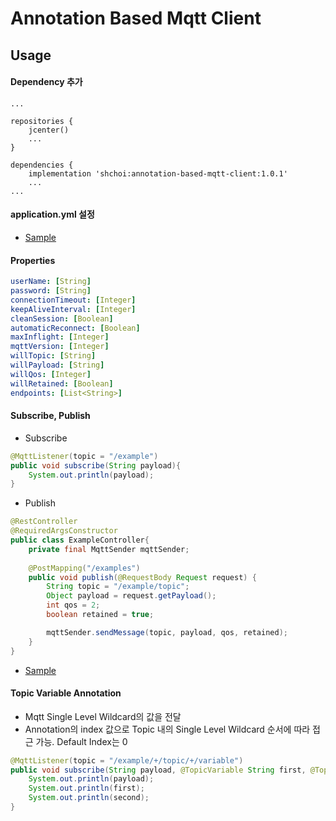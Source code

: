 # Annotation Based Mqtt Client

## Usage
#### Dependency 추가
```
...

repositories {
    jcenter()
    ...
}

dependencies {
    implementation 'shchoi:annotation-based-mqtt-client:1.0.1'
    ...
...
```

#### application.yml 설정
* [Sample](https://github.com/SEOKHYOENCHOI/annotation-based-mqtt-client/blob/master/src/test/resources/application.yml) 


#### Properties
```yaml
userName: [String]
password: [String]
connectionTimeout: [Integer]
keepAliveInterval: [Integer]
cleanSession: [Boolean]
automaticReconnect: [Boolean]
maxInflight: [Integer]
mqttVersion: [Integer]
willTopic: [String]
willPayload: [String]
willQos: [Integer]
willRetained: [Boolean]
endpoints: [List<String>]
```

#### Subscribe, Publish
* Subscribe
```java
@MqttListener(topic = "/example")
public void subscribe(String payload){
    System.out.println(payload);
}
```

* Publish
```java
@RestController
@RequiredArgsConstructor
public class ExampleController{
    private final MqttSender mqttSender;
    
    @PostMapping("/examples")
    public void publish(@RequestBody Request request) {
        String topic = "/example/topic";
        Object payload = request.getPayload();
        int qos = 2;
        boolean retained = true;

        mqttSender.sendMessage(topic, payload, qos, retained);
    }
}
```

* [Sample](https://github.com/SEOKHYOENCHOI/annotation-based-mqtt-client/blob/master/src/test/java/shchoi/sample/MqttController.java) 

#### Topic Variable Annotation
* Mqtt Single Level Wildcard의 값을 전달
* Annotation의 index 값으로 Topic 내의 Single Level Wildcard 순서에 따라 접근 가능. Default Index는 0

```java
@MqttListener(topic = "/example/+/topic/+/variable")
public void subscribe(String payload, @TopicVariable String first, @TopicVariable(index = 1) String second){
    System.out.println(payload);
    System.out.println(first);
    System.out.println(second);
}
```